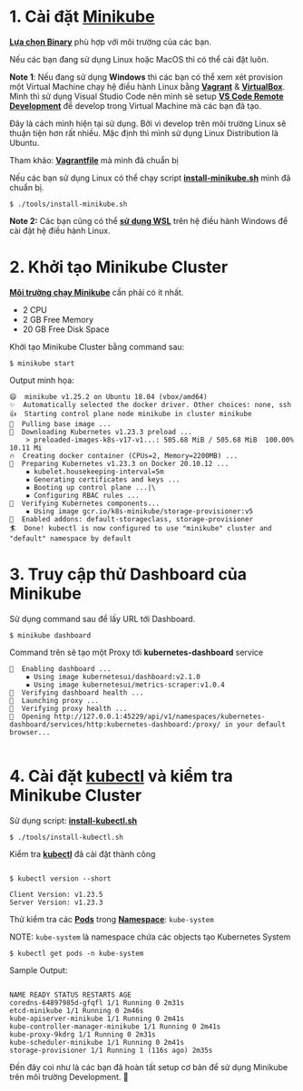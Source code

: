 # 1. Cài đặt [Minikube](https://minikube.sigs.k8s.io/docs/)

**[Lựa chọn Binary](https://minikube.sigs.k8s.io/docs/start/)** phù hợp với môi trường của các bạn.

Nếu các bạn đang sử dụng Linux hoặc MacOS thì có thể cài đặt luôn.

**Note 1**: Nếu đang sử dụng **Windows** thì các bạn có thể xem xét provision một Virtual Machine chạy hệ điều hành Linux bằng **[Vagrant](https://www.vagrantup.com)** & **[VirtualBox](https://www.virtualbox.org)**. Mình thì sử dụng Visual Studio Code nên mình sẽ setup **[VS Code Remote Development](https://code.visualstudio.com/docs/remote/ssh)** để develop trong Virtual Machine mà các bạn đã tạo.

Đây là cách mình hiện tại sử dụng. Bởi vì develop trên môi trường Linux sẽ thuận tiện hơn rất nhiều. Mặc định thì mình sử dụng Linux Distribution là Ubuntu.

Tham khảo: **[Vagrantfile](../tools/Vagrantfile)** mà mình đã chuẩn bị

Nếu các bạn sử dụng Linux có thể chạy script **[install-minikube.sh](../tools/install-minikube.sh)** mình đã chuẩn bị.

```shell
$ ./tools/install-minikube.sh
```

**Note 2:** Các bạn cũng có thể **[sử dụng WSL](https://docs.microsoft.com/en-us/windows/wsl/install)** trên hệ điều hành Windows để cài đặt hệ điều hành Linux.

# 2. Khởi tạo Minikube Cluster

**[Môi trường chạy Minikube](https://minikube.sigs.k8s.io/docs/start/#what-youll-need)** cần phải có ít nhất.

- 2 CPU
- 2 GB Free Memory
- 20 GB Free Disk Space

Khởi tạo Minikube Cluster bằng command sau:

```
$ minikube start
```

Output minh họa:

```
😄  minikube v1.25.2 on Ubuntu 18.04 (vbox/amd64)
✨  Automatically selected the docker driver. Other choices: none, ssh
👍  Starting control plane node minikube in cluster minikube
🚜  Pulling base image ...
💾  Downloading Kubernetes v1.23.3 preload ...
    > preloaded-images-k8s-v17-v1...: 505.68 MiB / 505.68 MiB  100.00% 10.11 Mi
🔥  Creating docker container (CPUs=2, Memory=2200MB) ...
🐳  Preparing Kubernetes v1.23.3 on Docker 20.10.12 ...
    ▪ kubelet.housekeeping-interval=5m
    ▪ Generating certificates and keys ...
    ▪ Booting up control plane ...|\
    ▪ Configuring RBAC rules ...
🔎  Verifying Kubernetes components...
    ▪ Using image gcr.io/k8s-minikube/storage-provisioner:v5
🌟  Enabled addons: default-storageclass, storage-provisioner
🏄  Done! kubectl is now configured to use "minikube" cluster and "default" namespace by default
```

# 3. Truy cập thử Dashboard của Minikube

Sử dụng command sau để lấy URL tới Dashboard.

```
$ minikube dashboard
```

Command trên sẽ tạo một Proxy tới **kubernetes-dashboard** service

```
🔌  Enabling dashboard ...
    ▪ Using image kubernetesui/dashboard:v2.1.0
    ▪ Using image kubernetesui/metrics-scraper:v1.0.4
🤔  Verifying dashboard health ...
🚀  Launching proxy ...
🤔  Verifying proxy health ...
🎉  Opening http://127.0.0.1:45229/api/v1/namespaces/kubernetes-dashboard/services/http:kubernetes-dashboard:/proxy/ in your default browser...


```

# 4. Cài đặt [kubectl](https://kubernetes.io/docs/tasks/tools/) và kiểm tra Minikube Cluster

Sử dụng script: **[install-kubectl.sh](../tools/install-kubectl.sh)**

```
$ ./tools/install-kubectl.sh
```

Kiểm tra **[kubectl](https://kubernetes.io/docs/tasks/tools/)** đã cài đặt thành công

```

$ kubectl version --short

Client Version: v1.23.5
Server Version: v1.23.3
```

Thử kiểm tra các **[Pods](https://kubernetes.io/docs/concepts/workloads/pods/)** trong **[Namespace](https://kubernetes.io/docs/concepts/overview/working-with-objects/namespaces/)**: `kube-system`

NOTE: `kube-system` là namespace chứa các objects tạo Kubernetes System

```
$ kubectl get pods -n kube-system
```

Sample Output:

```

NAME READY STATUS RESTARTS AGE
coredns-64897985d-gfqfl 1/1 Running 0 2m31s
etcd-minikube 1/1 Running 0 2m46s
kube-apiserver-minikube 1/1 Running 0 2m41s
kube-controller-manager-minikube 1/1 Running 0 2m41s
kube-proxy-9kdrg 1/1 Running 0 2m31s
kube-scheduler-minikube 1/1 Running 0 2m41s
storage-provisioner 1/1 Running 1 (116s ago) 2m35s

```

Đến đây coi như là các bạn đã hoàn tất setup cơ bản để sử dụng Minikube trên môi trường Development. :tada:
